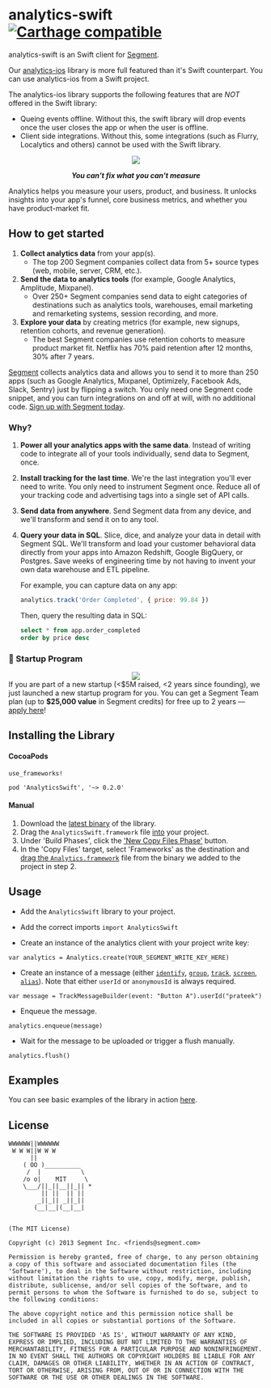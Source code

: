 # analytics-swift [![Carthage compatible](https://img.shields.io/badge/Carthage-compatible-4BC51D.svg?style=flat)](https://github.com/Carthage/Carthage)

analytics-swift is an Swift client for [Segment](https://segment.com).

Our [analytics-ios](https://github.com/segmentio/analytics-ios) library is more full featured than it's Swift counterpart. You can use analytics-ios from a Swift project.

The analytics-ios library supports the following features that are *NOT* offered in the Swift library:

* Queing events offline. Without this, the swift library will drop events once the user closes the app or when the user is offline.
* Client side integrations. Without this, some integrations (such as Flurry, Localytics and others) cannot be used with the Swift library.


<div align="center">
  <img src="https://user-images.githubusercontent.com/16131737/53616377-1af6e780-3b97-11e9-89e0-695f93a3b7ee.png"/>
  <p><b><i>You can't fix what you can't measure</i></b></p>
</div>

Analytics helps you measure your users, product, and business. It unlocks insights into your app's funnel, core business metrics, and whether you have product-market fit.

## How to get started
1. **Collect analytics data** from your app(s).
    - The top 200 Segment companies collect data from 5+ source types (web, mobile, server, CRM, etc.).
2. **Send the data to analytics tools** (for example, Google Analytics, Amplitude, Mixpanel).
    - Over 250+ Segment companies send data to eight categories of destinations such as analytics tools, warehouses, email marketing and remarketing systems, session recording, and more.
3. **Explore your data** by creating metrics (for example, new signups, retention cohorts, and revenue generation).
    - The best Segment companies use retention cohorts to measure product market fit. Netflix has 70% paid retention after 12 months, 30% after 7 years.

[Segment](https://segment.com) collects analytics data and allows you to send it to more than 250 apps (such as Google Analytics, Mixpanel, Optimizely, Facebook Ads, Slack, Sentry) just by flipping a switch. You only need one Segment code snippet, and you can turn integrations on and off at will, with no additional code. [Sign up with Segment today](https://app.segment.com/signup).

### Why?
1. **Power all your analytics apps with the same data**. Instead of writing code to integrate all of your tools individually, send data to Segment, once.

2. **Install tracking for the last time**. We're the last integration you'll ever need to write. You only need to instrument Segment once. Reduce all of your tracking code and advertising tags into a single set of API calls.

3. **Send data from anywhere**. Send Segment data from any device, and we'll transform and send it on to any tool.

4. **Query your data in SQL**. Slice, dice, and analyze your data in detail with Segment SQL. We'll transform and load your customer behavioral data directly from your apps into Amazon Redshift, Google BigQuery, or Postgres. Save weeks of engineering time by not having to invent your own data warehouse and ETL pipeline.

    For example, you can capture data on any app:
    ```js
    analytics.track('Order Completed', { price: 99.84 })
    ```
    Then, query the resulting data in SQL:
    ```sql
    select * from app.order_completed
    order by price desc
    ```

### 🚀 Startup Program
<div align="center">
  <a href="https://segment.com/startups"><img src="https://user-images.githubusercontent.com/16131737/53128952-08d3d400-351b-11e9-9730-7da35adda781.png" /></a>
</div>
If you are part of a new startup  (&lt;$5M raised, &lt;2 years since founding), we just launched a new startup program for you. You can get a Segment Team plan  (up to <b>$25,000 value</b> in Segment credits) for free up to 2 years — <a href="https://segment.com/startups/">apply here</a>!

## Installing the Library

#### CocoaPods
```
use_frameworks!

pod 'AnalyticsSwift', '~> 0.2.0'
```

#### Manual
1. Download the [latest binary](https://github.com/segmentio/analytics-swift/releases) of the library.
2. Drag the `AnalyticsSwift.framework` file [into](https://cloudup.com/cBXYVa2ZmOL) your project.
3. Under 'Build Phases', click the ['New Copy Files Phase'](https://cloudup.com/c7pDwmlNnhq) button.
4. In the 'Copy Files' target, select 'Frameworks' as the destination and [drag the `Analytics.framework`](https://cloudup.com/cliU4MKF69U) file from the binary we added to the project in step 2.

## Usage
* Add the `AnalyticsSwift` library to your project.

* Add the correct imports `import AnalyticsSwift`

* Create an instance of the analytics client with your project write key:

`var analytics = Analytics.create(YOUR_SEGMENT_WRITE_KEY_HERE)`

* Create an instance of a message (either [`identify`](https://segment.com/docs/libraries/http/#identify), [`group`](https://segment.com/docs/libraries/http/#group), [`track`](https://segment.com/docs/libraries/http/#track), [`screen`](https://segment.com/docs/libraries/http/#screen), [`alias`](https://segment.com/docs/libraries/http/#alias)). Note that either `userId` or `anonymousId` is always required.

`var message = TrackMessageBuilder(event: "Button A").userId("prateek")`

* Enqueue the message.

`analytics.enqueue(message)`

* Wait for the message to be uploaded or trigger a flush manually.

`analytics.flush()`

## Examples

You can see basic examples of the library in action [here](https://github.com/segmentio/analytics-swift-example).

## License

```
WWWWWW||WWWWWW
 W W W||W W W
      ||
    ( OO )__________
     /  |           \
    /o o|    MIT     \
    \___/||_||__||_|| *
         || ||  || ||
        _||_|| _||_||
       (__|__|(__|__|


(The MIT License)

Copyright (c) 2013 Segment Inc. <friends@segment.com>

Permission is hereby granted, free of charge, to any person obtaining a copy of this software and associated documentation files (the 'Software'), to deal in the Software without restriction, including without limitation the rights to use, copy, modify, merge, publish, distribute, sublicense, and/or sell copies of the Software, and to permit persons to whom the Software is furnished to do so, subject to the following conditions:

The above copyright notice and this permission notice shall be included in all copies or substantial portions of the Software.

THE SOFTWARE IS PROVIDED 'AS IS', WITHOUT WARRANTY OF ANY KIND, EXPRESS OR IMPLIED, INCLUDING BUT NOT LIMITED TO THE WARRANTIES OF MERCHANTABILITY, FITNESS FOR A PARTICULAR PURPOSE AND NONINFRINGEMENT. IN NO EVENT SHALL THE AUTHORS OR COPYRIGHT HOLDERS BE LIABLE FOR ANY CLAIM, DAMAGES OR OTHER LIABILITY, WHETHER IN AN ACTION OF CONTRACT, TORT OR OTHERWISE, ARISING FROM, OUT OF OR IN CONNECTION WITH THE SOFTWARE OR THE USE OR OTHER DEALINGS IN THE SOFTWARE.
```
